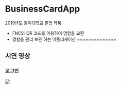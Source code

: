 # BusinessCardApp
2019년도 동아대학교 졸업 작품
 - FNC와 QR 코드를 이용하여 명함을 교환
 - 명함을 관리 보관 하는 어플리케이션
==============
## 시연 영상
### 로그인
<div>
  <image src="https://user-images.githubusercontent.com/55723654/91380111-23e57980-e85f-11ea-9079-b390205cdcf8.gif">
</div>
